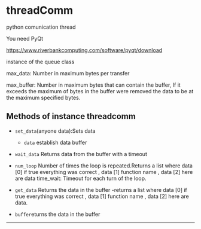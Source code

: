 # threadComm

python comunication thread

You need PyQt

https://www.riverbankcomputing.com/software/pyqt/download

instance of the queue class

max_data: Number in maximum bytes per transfer

max_buffer: Number in maximum bytes that can contain the buffer, If it exceeds the maximum of bytes in the buffer were removed the data to be at the maximum specified bytes.

Methods of instance threadcomm
---
* `set_data`(anyone data):Sets data
  * `data` establish data buffer

* `wait_data` Returns data from the buffer with a timeout

* `num_loop` Number of times the loop is repeated.Returns a list where data [0] if true everything was correct , data [1] function name , data [2] here are data time_wait: Timeout for each turn of the loop.

* `get_data` Returns the data in the buffer -returns a list where data [0] if true everything was correct , data [1] function name , data [2] here are data.

* `buffer`eturns the data in the buffer
---
